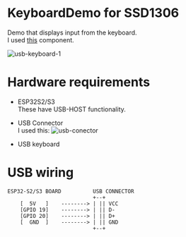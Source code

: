 # KeyboardDemo for SSD1306
Demo that displays input from the keyboard.   
I used [this](https://components.espressif.com/components/espressif/usb_host_hid/) component.   

![usb-keyboard-1](https://github.com/user-attachments/assets/cb108559-4a5a-4df7-9be8-47f9f4c492f3)

# Hardware requirements

- ESP32S2/S3   
 These have USB-HOST functionality.

- USB Connector   
 I used this:
 ![usb-conector](https://github.com/user-attachments/assets/a8fb5313-54f6-422a-98de-5f4aff8c94b7)

- USB keyboard   

# USB wiring   
```
ESP32-S2/S3 BOARD          USB CONNECTOR
                           +--+
    [  5V   ]    --------> | || VCC
    [GPIO 19]    --------> | || D-
    [GPIO 20]    --------> | || D+
    [  GND  ]    --------> | || GND
                           +--+
```


